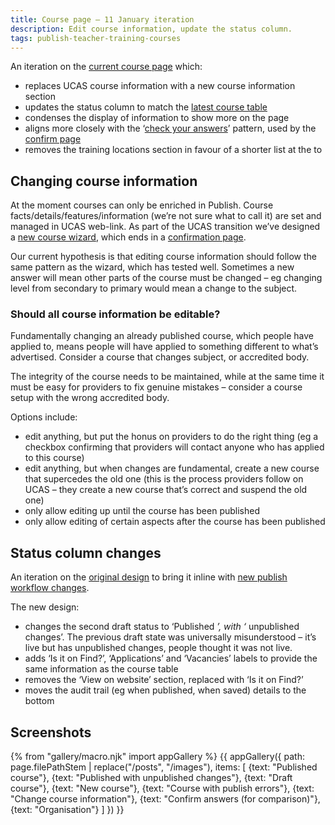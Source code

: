 ```yaml
---
title: Course page – 11 January iteration
description: Edit course information, update the status column.
tags: publish-teacher-training-courses
---
```

An iteration on the [current course page](/publish-teacher-training-courses/enrichment-sept-6#course) which:

* replaces UCAS course information with a new course information section
* updates the status column to match the [latest course table](/publish-teacher-training-courses/publish-states)
* condenses the display of information to show more on the page
* aligns more closely with the ‘[check your answers](https://design-system.service.gov.uk/patterns/check-answers/)’ pattern, used by the [confirm page](#confirm-answers-for-comparison)
* removes the training locations section in favour of a shorter list at the to

## Changing course information

At the moment courses can only be enriched in Publish. Course facts/details/features/information (we’re not sure what to call it) are set and managed in UCAS web-link. As part of the UCAS transition we’ve designed a [new course wizard](/publish-teacher-training-courses/new-course), which ends in a [confirmation page](#confirm-answers-for-comparison).

Our current hypothesis is that editing course information should follow the same pattern as the wizard, which has tested well. Sometimes a new answer will mean other parts of the course must be changed – eg changing level from secondary to primary would mean a change to the subject.

### Should all course information be editable?

Fundamentally changing an already published course, which people have applied to, means people will have applied to something different to what’s advertised. Consider a course that changes subject, or accredited body.

The integrity of the course needs to be maintained, while at the same time it must be easy for providers to fix genuine mistakes – consider a course setup with the wrong accredited body.

Options include:

* edit anything, but put the honus on providers to do the right thing (eg a checkbox confirming that providers will contact anyone who has applied to this course)
* edit anything, but when changes are fundamental, create a new course that supercedes the old one (this is the process providers follow on UCAS – they create a new course that’s correct and suspend the old one)
* only allow editing up until the course has been published
* only allow editing of certain aspects after the course has been published

## Status column changes

An iteration on the [original design](/publish-teacher-training-courses/publish-changes/iteration-aug-15) to bring it inline with [new publish workflow changes](/publish-teacher-training-courses/publish-states).

The new design:

* changes the second draft status to ‘Published *’, with ‘* unpublished changes’. The previous draft state was universally misunderstood – it’s live but has unpublished changes, people thought it was not live.
* adds ‘Is it on Find?’, ‘Applications’ and ‘Vacancies’ labels to provide the same information as the course table
* removes the ‘View on website’ section, replaced with ‘Is it on Find?’
* moves the audit trail (eg when published, when saved) details to the bottom

## Screenshots

{% from "gallery/macro.njk" import appGallery %}
{{ appGallery({
  path: page.filePathStem | replace("/posts", "/images"),
  items: [
    {text: "Published course"},
    {text: "Published with unpublished changes"},
    {text: "Draft course"},
    {text: "New course"},
    {text: "Course with publish errors"},
    {text: "Change course information"},
    {text: "Confirm answers (for comparison)"},
    {text: "Organisation"}
  ]
}) }}
